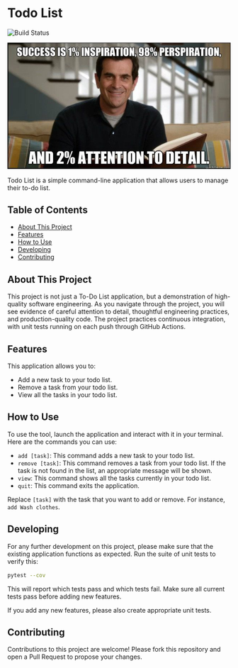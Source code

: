 # Todo List

![Build Status](https://github.com/gaytomycode/todo-list/actions/workflows/main.yml/badge.svg)

![Meme of Phill](meme.jpeg)

Todo List is a simple command-line application that allows users to manage their to-do list.

## Table of Contents

- [About This Project](#about-this-project)
- [Features](#features)
- [How to Use](#how-to-use)
- [Developing](#developing)
- [Contributing](#contributing)

## About This Project

This project is not just a To-Do List application, but a demonstration of high-quality software engineering. As you navigate through the project, you will see evidence of careful attention to detail, thoughtful engineering practices, and production-quality code. The project practices continuous integration, with unit tests running on each push through GitHub Actions.

## Features

This application allows you to:

- Add a new task to your todo list.
- Remove a task from your todo list.
- View all the tasks in your todo list.

## How to Use

To use the tool, launch the application and interact with it in your terminal. Here are the commands you can use:

- `add [task]`: This command adds a new task to your todo list.
- `remove [task]`: This command removes a task from your todo list. If the task is not found in the list, an appropriate message will be shown.
- `view`: This command shows all the tasks currently in your todo list.
- `quit`: This command exits the application.

Replace `[task]` with the task that you want to add or remove. For instance, `add Wash clothes`.

## Developing

For any further development on this project, please make sure that the existing application functions as expected. Run the suite of unit tests to verify this:

```bash
pytest --cov
```

This will report which tests pass and which tests fail. Make sure all current tests pass before adding new features.

If you add any new features, please also create appropriate unit tests.

## Contributing

Contributions to this project are welcome! Please fork this repository and open a Pull Request to propose your changes.
